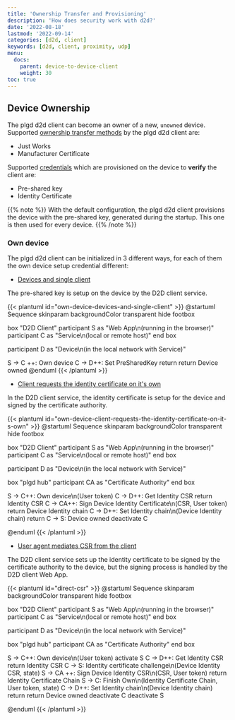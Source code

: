```yaml
---
title: 'Ownership Transfer and Provisioning'
description: 'How does security work with d2d?'
date: '2022-08-18'
lastmod: '2022-09-14'
categories: [d2d, client]
keywords: [d2d, client, proximity, udp]
menu:
  docs:
    parent: device-to-device-client
    weight: 30
toc: true
---
```


## Device Ownership

The plgd d2d client can become an owner of a new, `unowned` device. Supported [ownership transfer methods](https://openconnectivity.org/specs/OCF_Security_Specification_v2.2.5.pdf#page=48) by the plgd d2d client are:

- Just Works
- Manufacturer Certificate

Supported [credentials](https://openconnectivity.org/specs/OCF_Security_Specification_v2.2.5.pdf#page=40) which are provisioned on the device to **verify** the client are:

- Pre-shared key
- Identity Certificate

{{% note %}}
With the default configuration, the plgd d2d client provisions the device with the pre-shared key, generated during the startup. This one is then used for every device.
{{% /note %}}

### Own device

The plgd d2d client can be initialized in 3 different ways, for each of them the own device setup credential different:

- [Devices and single client](../client-initialization/#devices-and-single-client)

The pre-shared key is setup on the device by the D2D client service.

{{< plantuml id="own-device-devices-and-single-client" >}}
@startuml Sequence
skinparam backgroundColor transparent
hide footbox

box "D2D Client"
participant S as "Web App\n(running in the browser)"
participant C as "Service\n(local or remote host)"
end box

participant D as "Device\n(in the local network with Service)"

S -> C ++: Own device
C -> D++: Set PreSharedKey
return
return Device owned
@enduml
{{< /plantuml >}}

- [Client requests the identity certificate on it's own](../client-initialization/#client-requests-the-identity-certificate-on-its-own)

In the D2D client service, the identity certificate is setup for the device and signed by the certificate authority.

{{< plantuml id="own-device-client-requests-the-identity-certificate-on-it-s-own" >}}
@startuml Sequence
skinparam backgroundColor transparent
hide footbox

box "D2D Client"
participant S as "Web App\n(running in the browser)"
participant C as "Service\n(local or remote host)"
end box

participant D as "Device\n(in the local network with Service)"

box "plgd hub"
participant CA as "Certificate Authority"
end box

S -> C++: Own device\n(User token)
C -> D++: Get Identity CSR
return Identity CSR
C -> CA++: Sign Device Identity Certificate\n(CSR, User token)
return Device Identity chain
C -> D++: Set Identity chain\n(Device Identity chain)
return
C -> S: Device owned
deactivate C

@enduml
{{< /plantuml >}}

- [User agent mediates CSR from the client](../client-initialization/#user-agent-mediates-csr-from-the-client)

The D2D client service sets up the identity certificate to be signed by the certificate authority to the device, but the signing process is handled by the D2D client Web App.

{{< plantuml id="direct-csr" >}}
@startuml Sequence
skinparam backgroundColor transparent
hide footbox

box "D2D Client"
participant S as "Web App\n(running in the browser)"
participant C as "Service\n(local or remote host)"
end box

participant D as "Device\n(in the local network with Service)"

box "plgd hub"
participant CA as "Certificate Authority"
end box

S -> C++: Own device\n(User token)
activate S
C -> D++: Get Identity CSR
return Identity CSR
C -> S: Identity certificate challenge\n(Device Identity CSR, state)
S -> CA ++:  Sign Device Identity CSR\n(CSR, User token)
return Identity Certificate Chain
S -> C: Finish Own\n(Identity Certificate Chain, User token, state)
C -> D++: Set Identity chain\n(Device Identity chain)
return
return Device owned
deactivate C
deactivate S

@enduml
{{< /plantuml >}}
